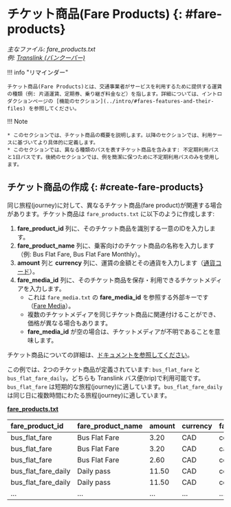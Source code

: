 # チケット商品(Fare Products) {: #fare-products}


*主なファイル: fare_products.txt*  
*例: [Translink (バンクーバー)](../intro/#translink-vancouver)*

!!! info "リマインダー" 

    チケット商品(Fare Products)とは、交通事業者がサービスを利用するために提供する運賃の種類（例: 片道運賃、定期券、乗り継ぎ料金など）を指します。詳細については、イントロダクションページの [機能のセクション](../intro/#fares-features-and-their-files) を参照してください。

!!! Note

    * このセクションでは、チケット商品の概要を説明します。以降のセクションでは、利用ケースに基づいてより具体的に定義します。  
    * このセクションでは、異なる種類のパスを表すチケット商品を含みます: 不定期利用パスと1日パスです。後続のセクションでは、例を簡潔に保つために不定期利用パスのみを使用します。

## チケット商品の作成 {: #create-fare-products}


同じ旅程(journey)に対して、異なるチケット商品(fare product)が関連する場合があります。チケット商品は `fare_products.txt` に以下のように作成します:

1. **fare_product_id** 列に、そのチケット商品を識別する一意のIDを入力します。  
2. **fare_product_name** 列に、乗客向けのチケット商品の名称を入力します（例: Bus Flat Fare, Bus Flat Fare Monthly）。  
3. **amount** 列と **currency** 列に、運賃の金額とその通貨を入力します（[通貨コード](https://en.wikipedia.org/wiki/ISO_4217#Active_codes)）。  
4. **fare_media_id** 列に、そのチケット商品を保存・利用できるチケットメディアを入力します。  
    * これは `fare_media.txt` の **fare_media_id** を参照する外部キーです（[Fare Media](../../../reference/#fare_mediatxt)）。  
    * 複数のチケットメディアを同じチケット商品に関連付けることができ、価格が異なる場合もあります。  
    * **fare_media_id** が空の場合は、チケットメディアが不明であることを意味します。

チケット商品についての詳細は、[ドキュメントを参照してください](../../../reference/#fare_productstxt)。

この例では、2つのチケット商品が定義されています: `bus_flat_fare` と `bus_flat_fare_daily`。どちらも Translink バス便(trip)で利用可能です。`bus_flat_fare` は短期的な旅程(journey)に適しています。`bus_flat_fare_daily` は同じ日に複数時間にわたる旅程(journey)に適しています。

[**fare_products.txt**](../../../reference/#fare_productstxt)

| fare_product_id | fare_product_name | amount | currency | fare_media_id |
| :---- | :---- | :---- | :---- | :---- |
| bus_flat_fare | Bus Flat Fare | 3.20 | CAD | contactless |
| bus_flat_fare | Bus Flat Fare | 3.20 | CAD | cash |
| bus_flat_fare | Bus Flat Fare | 2.60 | CAD | compass_card |
| bus_flat_fare_daily | Daily pass | 11.50 | CAD | compass_card |
| bus_flat_fare_daily | Daily pass | 11.50 | CAD | compass_ticket |
| … | … | … | … | … |
